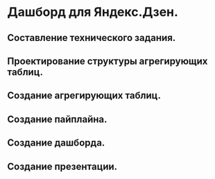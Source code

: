 # Дашборд для Яндекс.Дзен.
## Составление технического задания.
## Проектирование структуры агрегирующих таблиц.
## Создание агрегирующих таблиц.
## Создание пайплайна.
## Создание дашборда.
## Создание презентации.
